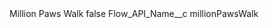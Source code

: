 <?xml version="1.0" encoding="UTF-8"?>
<CustomMetadata xmlns="http://soap.sforce.com/2006/04/metadata" xmlns:xsi="http://www.w3.org/2001/XMLSchema-instance" xmlns:xsd="http://www.w3.org/2001/XMLSchema">
    <label>Million Paws Walk</label>
    <protected>false</protected>
    <values>
        <field>Flow_API_Name__c</field>
        <value xsi:type="xsd:string">millionPawsWalk</value>
    </values>
</CustomMetadata>
